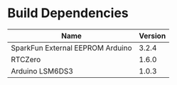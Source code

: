 # Build Dependencies

| Name | Version |
|------|---------|
| SparkFun External EEPROM Arduino | 3.2.4 |
| RTCZero | 1.6.0 |
| Arduino LSM6DS3 | 1.0.3 |

